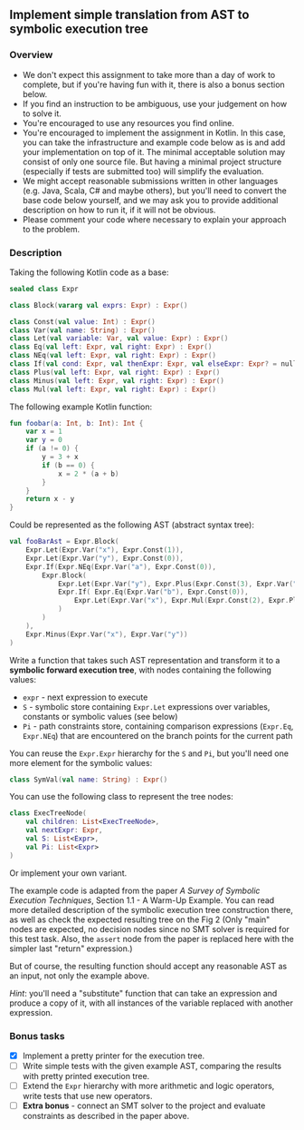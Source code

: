 ## Implement simple translation from AST to symbolic execution tree

### Overview

- We don't expect this assignment to take more than a day of work to complete, but if you're having fun with it, there is also a bonus section below. 
- If you find an instruction to be ambiguous, use your judgement on how to solve it. 
- You're encouraged to use any resources you find online.
- You're encouraged to implement the assignment in Kotlin. In this case, you can take the infrastructure and example code below as is and add your implementation on top of it. The minimal acceptable solution may consist of only one source file. But having a minimal project structure (especially if tests are submitted too) will simplify the evaluation.
- We might accept reasonable submissions written in other languages (e.g. Java, Scala, C# and maybe others), but you'll need to convert the base code below yourself, and we may ask you to provide additional description on how to run it, if it will not be obvious.
- Please comment your code where necessary to explain your approach to the problem.

### Description

Taking the following Kotlin code as a base:

```kotlin
sealed class Expr

class Block(vararg val exprs: Expr) : Expr()

class Const(val value: Int) : Expr()
class Var(val name: String) : Expr()
class Let(val variable: Var, val value: Expr) : Expr()
class Eq(val left: Expr, val right: Expr) : Expr()
class NEq(val left: Expr, val right: Expr) : Expr()
class If(val cond: Expr, val thenExpr: Expr, val elseExpr: Expr? = null) : Expr()
class Plus(val left: Expr, val right: Expr) : Expr()
class Minus(val left: Expr, val right: Expr) : Expr()
class Mul(val left: Expr, val right: Expr) : Expr()
```

The following example Kotlin function:

```kotlin
fun foobar(a: Int, b: Int): Int {
    var x = 1
    var y = 0
    if (a != 0) {
        y = 3 + x
        if (b == 0) {
            x = 2 * (a + b)
        }
    }
    return x - y
}
```

Could be represented as the following AST (abstract syntax tree):

```kotlin
val fooBarAst = Expr.Block(
    Expr.Let(Expr.Var("x"), Expr.Const(1)),
    Expr.Let(Expr.Var("y"), Expr.Const(0)),
    Expr.If(Expr.NEq(Expr.Var("a"), Expr.Const(0)),
        Expr.Block(
            Expr.Let(Expr.Var("y"), Expr.Plus(Expr.Const(3), Expr.Var("x"))),
            Expr.If( Expr.Eq(Expr.Var("b"), Expr.Const(0)),
                Expr.Let(Expr.Var("x"), Expr.Mul(Expr.Const(2), Expr.Plus(Expr.Var("a"), Expr.Var("b")))),
            )
        )
    ),
    Expr.Minus(Expr.Var("x"), Expr.Var("y"))
)
```

Write a function that takes such AST representation and transform it to a **symbolic forward execution tree**, with nodes containing the following values:

- `expr` - next expression to execute
- `S` - symbolic store containing `Expr.Let` expressions over variables, constants or symbolic values (see below)
- `Pi` - path constraints store, containing comparison expressions (`Expr.Eq`, `Expr.NEq`) that are encountered on the branch points for the current path

You can reuse the `Expr.Expr` hierarchy for the `S` and `Pi`, but you'll need one more element for the symbolic values:

```kotlin
class SymVal(val name: String) : Expr()
```

You can use the following class to represent the tree nodes:

```kotlin
class ExecTreeNode(
    val children: List<ExecTreeNode>,
    val nextExpr: Expr,
    val S: List<Expr>,
    val Pi: List<Expr>
)
```

Or implement your own variant.

The example code is adapted from the paper *A Survey of Symbolic Execution Techniques*, Section 1.1 - A Warm-Up Example. 
You can read more detailed description of the symbolic execution tree construction there, as well 
as check the expected resulting tree on the Fig 2 (Only "main" nodes are expected, no decision nodes since no SMT solver
is required for this test task. Also, the `assert` node from the paper is replaced here with the simpler last "return" expression.)

But of course, the resulting function should accept any reasonable AST as an input, not only the example above.

*Hint*: you'll need a "substitute" function that can take an expression and produce a copy of it, 
with all instances of the variable replaced with another expression.

### Bonus tasks
- [x] Implement a pretty printer for the execution tree.
- [ ] Write simple tests with the given example AST, comparing the results with pretty printed execution tree.
- [ ] Extend the `Expr` hierarchy with more arithmetic and logic operators, write tests that use new operators.
- [ ] **Extra bonus** - connect an SMT solver to the project and evaluate constraints as described in the paper above.